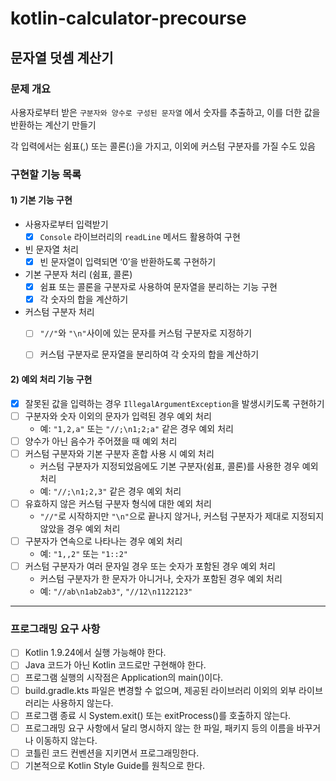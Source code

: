 # kotlin-calculator-precourse
## 문자열 덧셈 계산기
### 문제 개요

사용자로부터 받은 `구분자와 양수로 구성된 문자열` 에서 숫자를 추출하고, 이를 더한 값을 반환하는 계산기 만들기

각 입력에서는 쉼표(,) 또는 콜론(:)을 가지고, 이외에 커스텀 구분자를 가질 수도 있음


### 구현할 기능 목록

#### 1) 기본 기능 구현

- 사용자로부터 입력받기
    - [x] `Console` 라이브러리의 `readLine` 메서드 활용하여 구현
- 빈 문자열 처리
   - [x]  빈 문자열이 입력되면 ‘0’을 반환하도록 구현하기
- 기본 구분자 처리 (쉼표, 콜론)
    - [x]  쉼표 또는 콜론을 구분자로 사용하여 문자열을 분리하는 기능 구현
    - [x]  각 숫자의 합을 계산하기
- 커스텀 구분자 처리
    - [ ]  `"//"`와 `"\n"`사이에 있는 문자를 커스텀 구분자로 지정하기
    - [ ]  커스텀 구분자로 문자열을 분리하여 각 숫자의 합을 계산하기


#### 2) 예외 처리 기능 구현
- [x]  잘못된 값을 입력하는 경우 `IllegalArgumentException`을 발생시키도록 구현하기
- [ ]  구분자와 숫자 이외의 문자가 입력된 경우 예외 처리
    - 예: `"1,2,a"` 또는 `"//;\n1;2;a"` 같은 경우 예외 처리
- [ ]  양수가 아닌 음수가 주어졌을 때 예외 처리
- [ ]  커스텀 구분자와 기본 구분자 혼합 사용 시 예외 처리
    - 커스텀 구분자가 지정되었음에도 기본 구분자(쉼표, 콜론)를 사용한 경우 예외 처리
    - 예: `"//;\n1;2,3"` 같은 경우 예외 처리
- [ ]  유효하지 않은 커스텀 구분자 형식에 대한 예외 처리
    - `"//"`로 시작하지만 `"\n"`으로 끝나지 않거나, 커스텀 구분자가 제대로 지정되지 않았을 경우 예외 처리
- [ ]  구분자가 연속으로 나타나는 경우 예외 처리
    - 예: `"1,,2"` 또는 `"1::2"`
- [ ]  커스텀 구분자가 여러 문자일 경우 또는 숫자가 포함된 경우 예외 처리
    - 커스텀 구분자가 한 문자가 아니거나, 숫자가 포함된 경우 예외 처리
    - 예: `"//ab\n1ab2ab3"`, `"//12\n1122123"`


------------------------------------------------
### 프로그래밍 요구 사항
- [ ] Kotlin 1.9.24에서 실행 가능해야 한다.
- [ ] Java 코드가 아닌 Kotlin 코드로만 구현해야 한다.
- [ ] 프로그램 실행의 시작점은 Application의 main()이다.
- [ ] build.gradle.kts 파일은 변경할 수 없으며, 제공된 라이브러리 이외의 외부 라이브러리는 사용하지 않는다. 
- [ ] 프로그램 종료 시 System.exit() 또는 exitProcess()를 호출하지 않는다. 
- [ ] 프로그래밍 요구 사항에서 달리 명시하지 않는 한 파일, 패키지 등의 이름을 바꾸거나 이동하지 않는다. 
- [ ] 코틀린 코드 컨벤션을 지키면서 프로그래밍한다. 
- [ ] 기본적으로 Kotlin Style Guide를 원칙으로 한다.